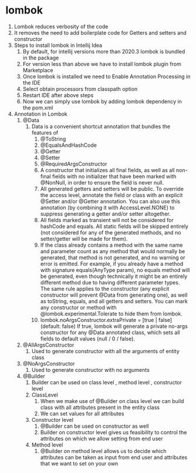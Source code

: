 # lombok

1. Lombok reduces verbosity of the code
2. It removes the need to add boilerplate code for Getters and setters and constructor
3. Steps to install lombok in Intellij Idea
    1. By default, for intellij versions more than 2020.3 lombok is bundled in the package
    2. For version less than above we have to install lombok plugin from Marketplace
    3. Once lombok is installed we need to Enable Annotation Processing in the IDE
    4. Select obtain processors from classpath option
    5. Restart IDE after above steps
    6. Now we can simply use lombok by adding lombok dependency in the pom.xml
4. Annotation in Lombok
    1. @Data
        1. Data is a convenient shortcut annotation that bundles the features of
            1. @ToString
            2. @EqualsAndHashCode
            3. @Getter
            4. @Setter
            5. @RequiredArgsConstructor
            6. A constructor that initializes all final fields, as well as all non-final fields with no initializer that
               have been marked with @NonNull, in order to ensure the field is never null.
            7. All generated getters and setters will be public. To override the access level, annotate the field or
               class with an explicit @Setter and/or @Getter annotation. You can also use this annotation (by combining
               it with AccessLevel.NONE) to suppress generating a getter and/or setter altogether.
            8. All fields marked as transient will not be considered for hashCode and equals. All static fields will be
               skipped entirely (not considered for any of the generated methods, and no setter/getter will be made for
               them).
            9. If the class already contains a method with the same name and parameter count as any method that would
               normally be generated, that method is not generated, and no warning or error is emitted. For example, if
               you already have a method with signature equals(AnyType param), no equals method will be generated, even
               though technically it might be an entirely different method due to having different parameter types. The
               same rule applies to the constructor (any explicit constructor will prevent @Data from generating one),
               as well as toString, equals, and all getters and setters. You can mark any constructor or method with
               @lombok.experimental.Tolerate to hide them from lombok.
            10. lombok.noArgsConstructor.extraPrivate = [true | false] (default: false)
                If true, lombok will generate a private no-args constructor for any @Data annotated class, which sets
                all fields to default values (null / 0 / false).
    2. @AllArgsConstructor
        1. Used to generate constructor with all the arguments of entity class
    3. @NoArgsConstructor
        1. Used to generate constructor with no arguments
    4. @Builder
        1. Builder can be used on class level , method level , constructor level
        2. ClassLevel
            1. When we make use of @Builder on class level we can build class with all attributes present in the entity
               class
            2. We can set values for all attributes
        3. Constructor level
            1. @Builder can be used on constructor as well
            2. Builder on constructor level gives us feasibility to control the attributes on which we allow setting
               from end user
        4. Method level
            1. @Builder on method level allows us to decide which attributes can be taken as input from end user and
               attributes that we want to set on your own
